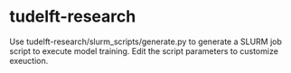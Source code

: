 # tudelft-research

Use tudelft-research/slurm_scripts/generate.py to generate a SLURM job script to execute model training.
Edit the script parameters to customize exeuction. 
